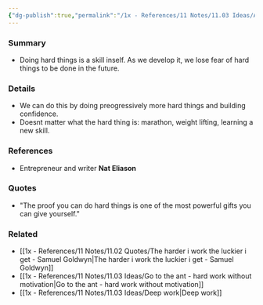 ```yaml
---
{"dg-publish":true,"permalink":"/1x - References/11 Notes/11.03 Ideas/Ability to do hard things is an asset/","title":"Ability to do hard things is an asset","noteIcon":""}
---
```



### Summary
- Doing hard things is a skill inself. As we develop it, we lose fear of hard things to be done in the future.

### Details
- We can do this by doing preogressively more hard things and building confidence.
- Doesnt matter what the hard thing is: marathon, weight lifting, learning a new skill. 

### References
- Entrepreneur and writer **Nat Eliason**

### Quotes
- "The proof you can do hard things is one of the most powerful gifts you can give yourself."

### Related
- [[1x - References/11 Notes/11.02 Quotes/The harder i work the luckier i get - Samuel Goldwyn\|The harder i work the luckier i get - Samuel Goldwyn]]
- [[1x - References/11 Notes/11.03 Ideas/Go to the ant - hard work without motivation\|Go to the ant - hard work without motivation]]
- [[1x - References/11 Notes/11.03 Ideas/Deep work\|Deep work]]